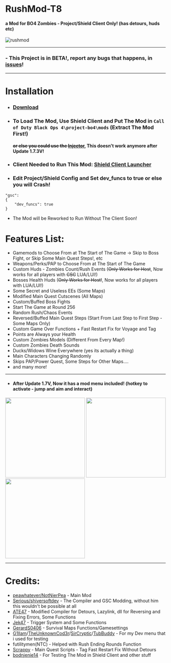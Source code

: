 # RushMod-T8
#### a Mod for BO4 Zombies - Project/Shield Client Only! (has detours, huds etc)

![rushmod](https://github.com/NotNierPea/RushMod-T8/assets/130810875/7276f6a1-6969-4907-b508-3fd19dddaa1c)

------------------

### - This Project is in BETA!, report any bugs that happens, in [issues](https://github.com/NotNierPea/RushMod-T8/issues)!

------------------

# Installation

- ### [Download](https://github.com/NotNierPea/RushMod-T8/releases)

- ### To Load The Mod, Use Shield Client and Put The Mod in ``Call of Duty Black Ops 4\project-bo4\mods`` (Extract The Mod First!)
  #### ~~or else you could use the [Injector](https://github.com/Jek47/BO4-GSC-Mods/tree/main/Tools/PC)~~, This doesn't work anymore after Update 1.7.3V!

- ### Client Needed to Run This Mod: [Shield Client Launcher](https://github.com/bodnjenie14/Project_-bo4_Launcher)

- ### Edit Project/Shield Config and Set dev_funcs to true or else you will Crash!

```
"gsc":
{
    "dev_funcs": true
}
```

- The Mod will be Reworked to Run Without The Client Soon!

# Features List:

- Gamemods to Choose From at The Start of The Game -> Skip to Boss Fight, or Skip Some Main Quest Steps!, etc
- Weapons/Perks/PAP to Choose From at The Start of The Game
- Custom Huds - Zombies Count/Rush Events (~~Only Works for Host~~, Now works for all players with ~~CSC~~ LUA/LUI!)
- Bosses Health Huds (~~Only Works for Host!~~, Now works for all players with LUA/LUI!)
- Some Secret and Useless EEs (Some Maps)
- Modified Main Quest Cutscenes (All Maps)
- Custom/Buffed Boss Fights
- Start The Game at Round 256
- Random Rush/Chaos Events
- Reversed/Buffed Main Quest Steps (Start From Last Step to First Step - Some Maps Only)
- Custom Game Over Functions + Fast Restart Fix for Voyage and Tag
- Points are Always your Health
- Custom Zombies Models (Different From Every Map!)
- Custom Zombies Death Sounds
- Ducks/Widows Wine Everywhere (yes its actually a thing)
- Main Characters Changing Randomly
- Skips PAP/Power Quest, Some Steps for Other Maps....
- and many more!
---
- #### After Update 1.7V, Now it has a mod menu included! (hotkey to activate - jump and aim and interact)

<p align="left">
  <img src="https://github.com/NotNierPea/RushMod-T8/assets/130810875/cc876c53-7e98-4c01-a3a9-65acbc2d80d4" width="250"/>
  <img src="https://github.com/NotNierPea/RushMod-T8/assets/130810875/18d9f9f0-9863-40b1-94c3-e441bb630f35" width="250"/>
  <img src="https://github.com/NotNierPea/RushMod-T8/assets/130810875/e2f768f8-57cb-49c3-88b9-c9b4fe62a167" width="250"/>
</p>

------------------

# Credits:
- [peawhatever/NotNierPea](https://github.com/NotNierPea) - Main Mod
- [Serious/shiversoftdev](https://www.github.com/shiversoftdev) - The Compiler and GSC Modding, without him this wouldn't be possible at all
- [ATE47](https://github.com/ate47) - Modified Compiler for Detours, Lazylink, dll for Reversing and Fixing Errors, Some Functions
- [Jek47](https://github.com/Jek47) - Trigger System and Some Functions
- [GerardS0406](https://github.com/GerardS0406) - Survival Maps Functions/Gamesettings
- [G1llam](https://github.com/G1llam/)/[TheUnknownCod3r](https://github.com/TheUnknownCod3r)/[SirCryptic](https://github.com/SirCryptic)/[TubBuddy](https://www.github.com/TubBuddy) - For my Dev menu that i used for testing
- futilitymen(NTC) - Helped with Rush Ending Rounds Function
- [Scrappy](https://github.com/Joshr520) - Main Quest Scripts - Tag Fast Restart Fix Without Detours
- [bodnjenie14](https://github.com/bodnjenie14) - For Testing The Mod in Shield Client and other stuff


